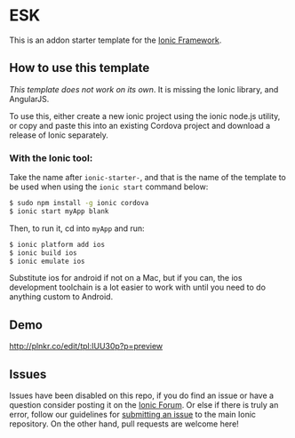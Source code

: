 # ESK

This is an addon starter template for the [Ionic Framework](http://ionicframework.com/).

## How to use this template

*This template does not work on its own*. It is missing the Ionic library, and AngularJS.

To use this, either create a new ionic project using the ionic node.js utility, or copy and paste this into an existing Cordova project and download a release of Ionic separately.

### With the Ionic tool:

Take the name after `ionic-starter-`, and that is the name of the template to be used when using the `ionic start` command below:

```bash
$ sudo npm install -g ionic cordova
$ ionic start myApp blank
```

Then, to run it, cd into `myApp` and run:

```bash
$ ionic platform add ios
$ ionic build ios
$ ionic emulate ios
```

Substitute ios for android if not on a Mac, but if you can, the ios development toolchain is a lot easier to work with until you need to do anything custom to Android.

## Demo
http://plnkr.co/edit/tpl:IUU30p?p=preview

## Issues
Issues have been disabled on this repo, if you do find an issue or have a question consider posting it on the [Ionic Forum](http://forum.ionicframework.com/).  Or else if there is truly an error, follow our guidelines for [submitting an issue](http://ionicframework.com/contribute/#issues) to the main Ionic repository. On the other hand, pull requests are welcome here!
